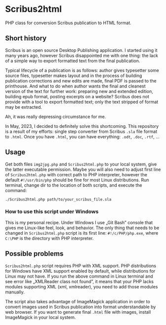 # Scribus2html

PHP class for conversion Scribus publication to HTML format.

## Short history

Scribus is an open source Desktop Publishing application. I started using it
many years ago, however Scribus disappointed me with one thing: the lack of
a simple way to export formatted text from the final publication.

Typical lifecycle of a publication is as follows: author gives typesetter some
source files, typesetter makes layout and in the process of building
publication corrections and new edits are made, final PDF is passed to the
printhouse. And what to do when author wants the final and cleanest version of
the text for further work: preparing new and extended edition, building epub
format, posting excerpts on a website? Scribus does not provide with a tool to
export formatted text; only the text stripped of format may be extracted.

Ah, it was really depressing circumstance for me.

In May, 2023, I decided to definitely solve this shortcoming. This repository
is a result of my efforts: single step converter from Scribus `.sla` file
format to `.html`. Once you have `.html`, you can have everything: `.odt`,
`.doc`, `.rtf`, ...

## Usage

Get both files `img2jpg.php` and `Scribus2html.php` to your local system, give
the latter executable permission. Maybe you will also need to adjust first line
of `Scribus2html.php` with correct path to PHP interpreter, however the default
`#!/usr/bin/php` should be fine for most Linux distributions. Run terminal,
change dir to the location of both scripts, and execute the command:

```
./Scribus2html.php path/to/your_scribus_file.sla
```

### How to use this script under Windows

This is my personal recipe. Under Windows I use „Git Bash” console that gives
me Linux-like feel, look, and behavior. The only thing that needs to be changed
in `Scribus2html.php` script is its first line: `#!/c/PHP/php.exe`, where
`C:\PHP` is the directory with PHP interpreter.

## Possible problems

`Scribus2html.php` script requires PHP with XML support. PHP distributions for
Windows have XML support enabled by default, while distributions for Linux may
not have. If you run the above command in Linux terminal and see error like
„XMLReader class not found”, it means that your PHP lacks modules supporting
XML (xml, xmlreader), you need to add those modules manually.

The script also takes advantage of ImageMagick application in order to convert
images used in Scribus publication into format understandable by web browser.
If you want to generate final `.html` file with images, install ImageMagick in
your local system.